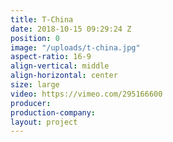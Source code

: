 ```yaml
---
title: T-China
date: 2018-10-15 09:29:24 Z
position: 0
image: "/uploads/t-china.jpg"
aspect-ratio: 16-9
align-vertical: middle
align-horizontal: center
size: large
video: https://vimeo.com/295166600
producer: 
production-company: 
layout: project
---
```



